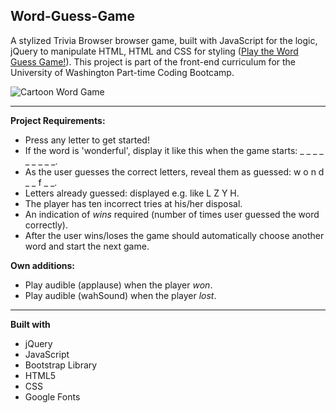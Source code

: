 ## Word-Guess-Game

A stylized Trivia Browser browser game, built with JavaScript for the logic, jQuery to manipulate HTML, HTML and CSS for styling ([Play the Word Guess Game!]( https://heidijvr.github.io/Word-Guess-Game/)).
This project is part of the front-end curriculum for the University of Washington Part-time Coding Bootcamp.

<img src="https://heidijvr.github.io/Word-Guess-Game/assets/images/CartoonGameScreenshot.png" alt="Cartoon Word Game">

-----

**Project Requirements:**

* Press any letter to get started!
* If the word is 'wonderful', display it like this when the game starts: _ _ _ _ _ _ _ _ _.
* As the user guesses the correct letters, reveal them as guessed: w o n d _  _ f _ _.
* Letters already guessed: displayed e.g. like L Z Y H.
* The player has ten incorrect tries at his/her disposal.
* An indication of _wins_ required (number of times user guessed the word correctly).
* After the user wins/loses the game should automatically choose another word and start the next game.

**Own additions:**

* Play audible (applause) when the player *won*.
* Play audible (wahSound) when the player *lost*.

-----

**Built with**

* jQuery
* JavaScript
* Bootstrap Library
* HTML5
* CSS
* Google Fonts
